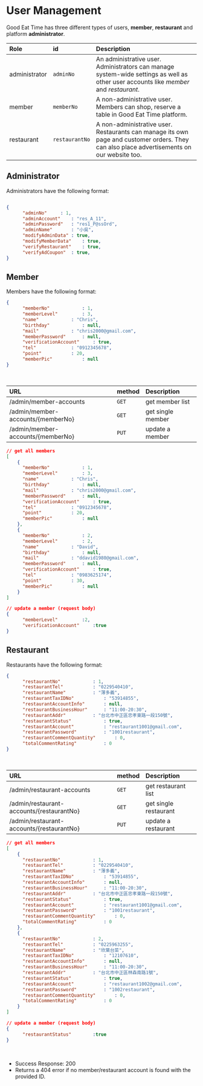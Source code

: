 # User Management

Good Eat Time has three different types of users, **member**, **restaurant** and platform **administrator**.

| Role | id | **Description** |
| :--- | :--- | :--- |
| administrator | `adminNo` | An administrative user. Administrators can manage system-wide settings as well as other user accounts like *member* and *restaurant*. |
| member | `memberNo` | A non-administrative user. Members can shop, reserve a table in Good Eat Time platform. |
| restaurant | `restaurantNo` | A non-administrative user. Restaurants can manage its own page and customer orders. They can also place advertisements on our website too. |

## Administrator
Administrators have the following format:
```JSON

{
	  "adminNo"		: 1,
	  "adminAccount"	: "res_A_11",
	  "adminPassword"	: "res1_P@ssOrd",
	  "adminName"		: "小吳",
	  "modifyAdminData"	: true,
	  "modifyMemberData"	: true,
	  "verifyRestaurant"	: true,
	  "verifyAdCoupon"	: true,
}
```



## Member
Members have the following format:
```JSON
{
	  "memberNo"			: 1,
	  "memberLevel"			: 3,
	  "name"			: "Chris",
	  "birthday"			: null,
	  "mail"			: "chris2000@gmail.com",
	  "memberPassword"		: null,
	  "verificationAccount"		: true,
	  "tel"				: "0912345678",
	  "point"			: 20,
	  "memberPic"			: null
}
```
<br>

| URL | method | **Description** |
| :--- | :--- | :--- |
| /admin/member-accounts | `GET` | get member list |
| /admin/member-accounts/{memberNo} | `GET` | get single member |
| /admin/member-accounts/{memberNo} | `PUT` | update a member|


```JSON 
// get all members
[
	{
	  "memberNo"			: 1,
	  "memberLevel"			: 3,
	  "name"			: "Chris",
	  "birthday"			: null,
	  "mail"			: "chris2000@gmail.com",
	  "memberPassword"		: null,
	  "verificationAccount"		: true,
	  "tel"				: "0912345678",
	  "point"			: 20,
	  "memberPic"			: null
	},
	{
	  "memberNo"			: 2,
	  "memberLevel"			: 2,
	  "name"			: "David",
	  "birthday"			: null,
	  "mail"			: "ddavid1980@gmail.com",
	  "memberPassword"		: null,
	  "verificationAccount"		: true,
	  "tel"				: "0983625174",
	  "point"			: 30,
	  "memberPic"			: null
	}
]	
```
```JSON
// update a member (request body)
{
	  "memberLevel"			:2,
	  "verificationAccount"		:true
}
```


## Restaurant
Restaurants have the following format:
```JSON
{
	  "restaurantNo"			: 1,
	  "restaurantTel"			: "0229540410",
	  "restaurantName"			: "薄多義",
	  "restaurantTaxIDNo"			: "53914855",
	  "restaurantAccountInfo"		: null,
	  "restaurantBusinessHour"		: "11:00-20:30",
	  "restaurantAddr"			: "台北市中正區忠孝東路一段150號",
	  "restaurantStatus"			: true,
	  "restaurantAccount"			: "restaurant1001@gmail.com",
	  "restaurantPassword"			: "1001restaurant",
	  "restaurantCommentQuantity"		: 0,
	  "totalCommentRating"			: 0
}
```
<br>

| URL | method | **Description** |
| :--- | :--- | :--- |
| /admin/restaurant-accounts | `GET` | get restaurant list |
| /admin/restaurant-accounts/{restaurantNo} | `GET` | get single restaurant |
| /admin/restaurant-accounts/{restaurantNo} | `PUT` | update a restaurant|

```JSON 
// get all members
[
	{
	  "restaurantNo"			: 1,
	  "restaurantTel"			: "0229540410",
	  "restaurantName"			: "薄多義",
	  "restaurantTaxIDNo"			: "53914855",
	  "restaurantAccountInfo"		: null,
	  "restaurantBusinessHour"		: "11:00-20:30",
	  "restaurantAddr"			: "台北市中正區忠孝東路一段150號",
	  "restaurantStatus"			: true,
	  "restaurantAccount"			: "restaurant1001@gmail.com",
	  "restaurantPassword"			: "1001restaurant",
	  "restaurantCommentQuantity"		: 0,
	  "totalCommentRating"			: 0
	},
	{
	  "restaurantNo"			: 2,
	  "restaurantTel"			: "0225963255",
	  "restaurantName"			: "欣葉台菜",
	  "restaurantTaxIDNo"			: "12107610",
	  "restaurantAccountInfo"		: null,
	  "restaurantBusinessHour"		: "11:00-20:30",
	  "restaurantAddr"			: "台北市中正區林森南路1號",
	  "restaurantStatus"			: true,
	  "restaurantAccount"			: "restaurant1002@gmail.com",
	  "restaurantPassword"			: "1002restaurant",
	  "restaurantCommentQuantity"		: 0,
	  "totalCommentRating"			: 0
	}
]	
```
```JSON
// update a member (request body)
{
	  "restaurantStatus"		:true
}
```
<br>

 - Success Response: 200
 - Returns a 404 error if no member/restaurant account is found with the provided ID.

